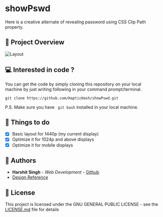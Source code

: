 # showPswd
Here is a creative alternate of revealing password using CSS Clip Path property.

##  :mag_right: Project Overview
![Layout](https://haptichash.github.io/showPswd/preview.png)

##   :computer: Interested in code ?

You can get the code by simply cloning this repository on your local machine by just writing following in your command prompt/terminal. 
```
git clone https://github.com/HapticHash/showPswd.git
```
P.S. Make sure you have ``` git bash``` installed in your local machine.

##  :checkered_flag: Things to do
- [x] Basic layout for 1440p (my current display)
- [x] Optimize it for 1024p and above displays 
- [x] Optimize it for mobile displays 

##  :busts_in_silhouette: Authors

* **Harshit Singh** - *Web Development* - [Github](https://github.com/HapticHash)
* [Design Reference](https://dribbble.com/shots/4298963-Show-password)

##  :page_facing_up: License

This project is licensed under the GNU GENERAL PUBLIC LICENSE - see the [LICENSE.md](LICENSE.md) file for details
